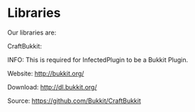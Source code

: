 Libraries
=========
Our libraries are:

CraftBukkit:

INFO: This is required for InfectedPlugin to be a Bukkit Plugin.

Website: http://bukkit.org/

Download: http://dl.bukkit.org/

Source: https://github.com/Bukkit/CraftBukkit
